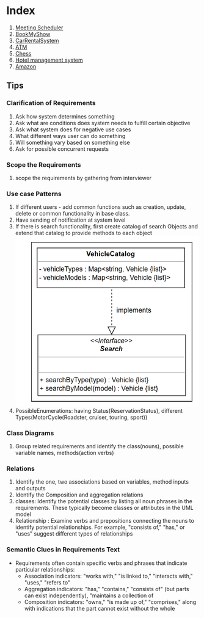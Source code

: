 # Index

1. [Meeting Scheduler](meetingSchedular/requeriments.md)
2. [BookMyShow](BookMyShow/readme.md)
3. [CarRentalSystem](carRentalSystem/readme.md)
4. [ATM](ATM/readme.md)
5. [Chess](chess/readme.md)
6. [Hotel management system](hotelManagementSystem/readme.md)
7. [Amazon](Amazon/readme.md )


## Tips

### Clarification of Requirements
1. Ask how system determines something
2. Ask what are conditions does system needs to fulfill certain objective
3. Ask what system does for negative use cases 
4. What different ways user can do something
5. Will something vary based on something else
6. Ask for possible concurrent requests

### Scope the Requirements
1. scope the requirements by gathering from interviewer

### Use case Patterns
1. If different users - add common functions such as creation, update, delete or common functionality in base class.
2. Have sending of notification at system level 
3. If there is search functionality, first create catalog of search Objects and extend that catalog to provide methods to each object 
   ![img.png](img.png)
4. PossibleEnumerations: having Status(ReservationStatus), different Types(MotorCycle(Roadster, cruiser, touring, sport))


### Class Diagrams
1. Group related requirements and identify the class(nouns), possible variable names, methods(action verbs) 

### Relations
1. Identify the one, two associations based on variables, method inputs and outputs
2. Identify the Composition and aggregation relations
3. classes: Identify the potential classes by listing all noun phrases in the requirements. These typically become classes or attributes in the UML model
4. Relationship : Examine verbs and prepositions connecting the nouns to identify potential relationships. For example, "consists of," "has," or "uses" suggest different types of relationships

### Semantic Clues in Requirements Text
 - Requirements often contain specific verbs and phrases that indicate particular relationships:
   - Association indicators: "works with," "is linked to," "interacts with," "uses," "refers to"
   - Aggregation indicators: "has," "contains," "consists of" (but parts can exist independently), "maintains a collection of
   - Composition indicators: "owns," "is made up of," "comprises," along with indications that the part cannot exist without the whole